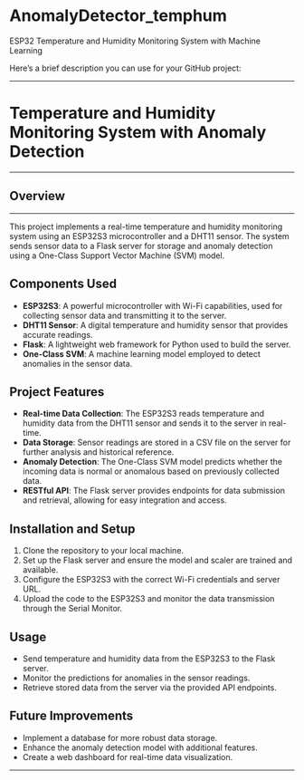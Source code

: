 # AnomalyDetector_temphum
ESP32 Temperature and Humidity Monitoring System with Machine Learning

Here’s a brief description you can use for your GitHub project:

---

# Temperature and Humidity Monitoring System with Anomaly Detection

---

## Overview

---

This project implements a real-time temperature and humidity monitoring system using an ESP32S3 microcontroller and a DHT11 sensor. The system sends sensor data to a Flask server for storage and anomaly detection using a One-Class Support Vector Machine (SVM) model.

## Components Used

- **ESP32S3**: A powerful microcontroller with Wi-Fi capabilities, used for collecting sensor data and transmitting it to the server.
- **DHT11 Sensor**: A digital temperature and humidity sensor that provides accurate readings.
- **Flask**: A lightweight web framework for Python used to build the server.
- **One-Class SVM**: A machine learning model employed to detect anomalies in the sensor data.

## Project Features

- **Real-time Data Collection**: The ESP32S3 reads temperature and humidity data from the DHT11 sensor and sends it to the server in real-time.
- **Data Storage**: Sensor readings are stored in a CSV file on the server for further analysis and historical reference.
- **Anomaly Detection**: The One-Class SVM model predicts whether the incoming data is normal or anomalous based on previously collected data.
- **RESTful API**: The Flask server provides endpoints for data submission and retrieval, allowing for easy integration and access.

## Installation and Setup

1. Clone the repository to your local machine.
2. Set up the Flask server and ensure the model and scaler are trained and available.
3. Configure the ESP32S3 with the correct Wi-Fi credentials and server URL.
4. Upload the code to the ESP32S3 and monitor the data transmission through the Serial Monitor.

## Usage

- Send temperature and humidity data from the ESP32S3 to the Flask server.
- Monitor the predictions for anomalies in the sensor readings.
- Retrieve stored data from the server via the provided API endpoints.

## Future Improvements

- Implement a database for more robust data storage.
- Enhance the anomaly detection model with additional features.
- Create a web dashboard for real-time data visualization.

---
